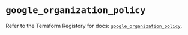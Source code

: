 # `google_organization_policy`

Refer to the Terraform Registory for docs: [`google_organization_policy`](https://registry.terraform.io/providers/hashicorp/google-beta/4.72.0/docs/resources/google_organization_policy).
